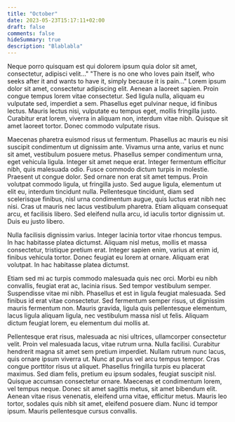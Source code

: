 ```yaml
---
title: "October"
date: 2023-05-23T15:17:11+02:00
draft: false
comments: false
hideSummary: true
description: "Blablabla"
---
```



Neque porro quisquam est qui dolorem ipsum quia dolor sit amet, consectetur, adipisci velit..."
"There is no one who loves pain itself, who seeks after it and wants to have it, simply because it is pain..."
Lorem ipsum dolor sit amet, consectetur adipiscing elit. Aenean a laoreet sapien. Proin congue tempus lorem vitae consectetur. Sed ligula nulla, aliquam eu vulputate sed, imperdiet a sem. Phasellus eget pulvinar neque, id finibus lectus. Mauris lectus nisi, vulputate eu tempus eget, mollis fringilla justo. Curabitur erat lorem, viverra in aliquam non, interdum vitae nibh. Quisque sit amet laoreet tortor. Donec commodo vulputate risus.

Maecenas pharetra euismod risus ut fermentum. Phasellus ac mauris eu nisi suscipit condimentum ut dignissim ante. Vivamus urna ante, varius et nunc sit amet, vestibulum posuere metus. Phasellus semper condimentum urna, eget vehicula ligula. Integer sit amet neque erat. Integer fermentum efficitur nibh, quis malesuada odio. Fusce commodo dictum turpis in molestie. Praesent ut congue dolor. Sed ornare non erat sit amet tempus. Proin volutpat commodo ligula, ut fringilla justo. Sed augue ligula, elementum ut elit eu, interdum tincidunt nulla. Pellentesque tincidunt, diam sed scelerisque finibus, nisl urna condimentum augue, quis luctus erat nibh nec nisi. Cras ut mauris nec lacus vestibulum pharetra. Etiam aliquam consequat arcu, et facilisis libero. Sed eleifend nulla arcu, id iaculis tortor dignissim ut. Duis eu justo libero.

Nulla facilisis dignissim varius. Integer lacinia tortor vitae rhoncus tempus. In hac habitasse platea dictumst. Aliquam nisl metus, mollis et massa consectetur, tristique pretium erat. Integer sapien enim, varius at enim id, finibus vehicula tortor. Donec feugiat eu lorem at ornare. Aliquam erat volutpat. In hac habitasse platea dictumst.

Etiam sed mi ac turpis commodo malesuada quis nec orci. Morbi eu nibh convallis, feugiat erat ac, lacinia risus. Sed tempor vestibulum semper. Suspendisse vitae mi nibh. Phasellus et est in ligula feugiat malesuada. Sed finibus id erat vitae consectetur. Sed fermentum semper risus, ut dignissim mauris fermentum non. Mauris gravida, ligula quis pellentesque elementum, lacus ligula aliquam ligula, nec vestibulum massa nisl ut felis. Aliquam dictum feugiat lorem, eu elementum dui mollis at.

Pellentesque erat risus, malesuada ac nisi ultrices, ullamcorper consectetur velit. Proin vel malesuada lacus, vitae rutrum urna. Nulla facilisi. Curabitur hendrerit magna sit amet sem pretium imperdiet. Nullam rutrum nunc lacus, quis ornare ipsum viverra ut. Nunc at purus vel arcu tempus tempor. Cras congue porttitor risus ut aliquet. Phasellus fringilla turpis eu placerat maximus. Sed diam felis, pretium eu ipsum sodales, feugiat suscipit nisl. Quisque accumsan consectetur ornare. Maecenas et condimentum lorem, vel tempus neque. Donec sit amet sagittis metus, sit amet bibendum elit. Aenean vitae risus venenatis, eleifend urna vitae, efficitur metus. Mauris leo tortor, sodales quis nibh sit amet, eleifend posuere diam. Nunc id tempor ipsum. Mauris pellentesque cursus convallis.

